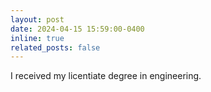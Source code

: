 ```yaml
---
layout: post
date: 2024-04-15 15:59:00-0400
inline: true
related_posts: false
---
```


I received my licentiate degree in engineering.